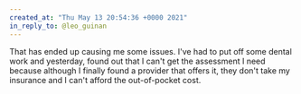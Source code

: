 ```yaml
---
created_at: "Thu May 13 20:54:36 +0000 2021"
in_reply_to: @leo_guinan
---
```


That has ended up causing me some issues. I've had to put off some dental work and yesterday, found out that I can't get the assessment I need because although I finally found a provider that offers it, they don't take my insurance and I can't afford the out-of-pocket cost.